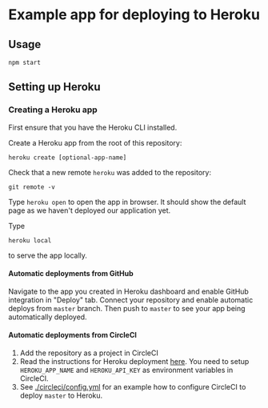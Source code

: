 # Example app for deploying to Heroku

## Usage

```
npm start
```

## Setting up Heroku

### Creating a Heroku app

First ensure that you have the Heroku CLI installed.

Create a Heroku app from the root of this repository:

```
heroku create [optional-app-name]
```

Check that a new remote `heroku` was added to the repository:

```
git remote -v
```

Type `heroku open` to open the app in browser. It should show the default page as we haven't deployed our application yet.

Type

```
heroku local
```

to serve the app locally.

#### Automatic deployments from GitHub

Navigate to the app you created in Heroku dashboard and enable GitHub integration in "Deploy" tab. Connect your repository and enable automatic deploys from `master` branch. Then push to `master` to see your app being automatically deployed.

#### Automatic deployments from CircleCI

1. Add the repository as a project in CircleCI
1. Read the instructions for Heroku deployment [here](https://circleci.com/docs/2.0/deployment-integrations/#heroku). You need to setup `HEROKU_APP_NAME` and `HEROKU_API_KEY` as environment variables in CircleCI.
1. See [./circleci/config.yml](./.circleci/config.yml) for an example how to configure CircleCI to deploy `master` to Heroku.
